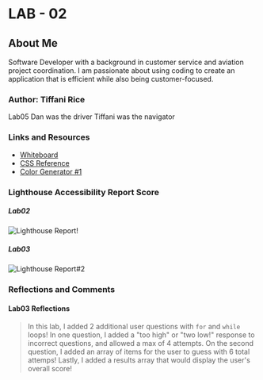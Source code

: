 # LAB - 02

## About Me

Software Developer with a background in customer service and aviation project coordination. I am passionate about using coding to create an application that is efficient while also being customer-focused.

### Author: Tiffani Rice

Lab05
Dan was the driver
Tiffani was the navigator

### Links and Resources

- [Whiteboard](https://www.invisionapp.com/)
- [CSS Reference](https://developer.mozilla.org/en-US/docs/Web/CSS/Reference)
- [Color Generator #1](https://coolors.co/)

### Lighthouse Accessibility Report Score
##### Lab02
![Lighthouse Report!](/img/Lab02_lighthouse.png)

##### Lab03
![Lighthouse Report#2](/img/lab03_lighthouse.png)


### Reflections and Comments

#### Lab03 Reflections
> In this lab, I added 2 additional user questions with `for` and `while` loops! In one question, I added a "too high" or "two low!" response to incorrect questions, and allowed a max of 4 attempts. On the second question, I added an array of items for the user to guess with 6 total attemps! Lastly, I added a results array that would display the user's overall score! 
